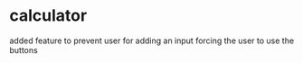 # calculator

added feature to prevent user for adding an input forcing the user to use the buttons

